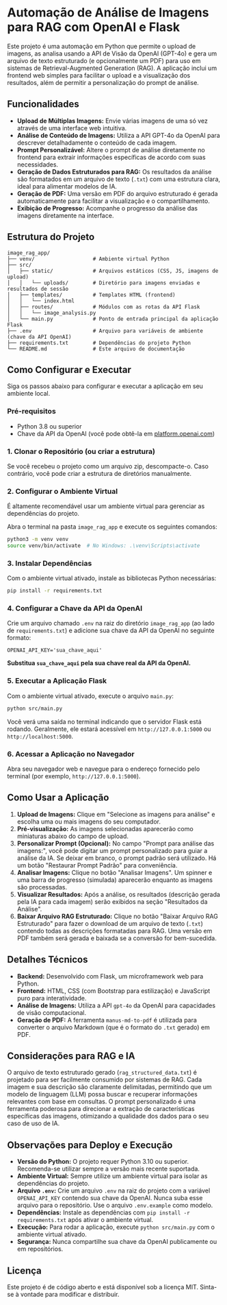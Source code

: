 # Automação de Análise de Imagens para RAG com OpenAI e Flask

Este projeto é uma automação em Python que permite o upload de imagens, as analisa usando a API de Visão da OpenAI (GPT-4o) e gera um arquivo de texto estruturado (e opcionalmente um PDF) para uso em sistemas de Retrieval-Augmented Generation (RAG). A aplicação inclui um frontend web simples para facilitar o upload e a visualização dos resultados, além de permitir a personalização do prompt de análise.

## Funcionalidades

*   **Upload de Múltiplas Imagens:** Envie várias imagens de uma só vez através de uma interface web intuitiva.
*   **Análise de Conteúdo de Imagens:** Utiliza a API GPT-4o da OpenAI para descrever detalhadamente o conteúdo de cada imagem.
*   **Prompt Personalizável:** Altere o prompt de análise diretamente no frontend para extrair informações específicas de acordo com suas necessidades.
*   **Geração de Dados Estruturados para RAG:** Os resultados da análise são formatados em um arquivo de texto (`.txt`) com uma estrutura clara, ideal para alimentar modelos de IA.
*   **Geração de PDF:** Uma versão em PDF do arquivo estruturado é gerada automaticamente para facilitar a visualização e o compartilhamento.
*   **Exibição de Progresso:** Acompanhe o progresso da análise das imagens diretamente na interface.

## Estrutura do Projeto

```
image_rag_app/
├── venv/                   # Ambiente virtual Python
├── src/
│   ├── static/             # Arquivos estáticos (CSS, JS, imagens de upload)
│   │   └── uploads/        # Diretório para imagens enviadas e resultados de sessão
│   ├── templates/          # Templates HTML (frontend)
│   │   └── index.html
│   ├── routes/             # Módulos com as rotas da API Flask
│   │   └── image_analysis.py
│   └── main.py             # Ponto de entrada principal da aplicação Flask
├── .env                    # Arquivo para variáveis de ambiente (chave da API OpenAI)
├── requirements.txt        # Dependências do projeto Python
└── README.md               # Este arquivo de documentação
```

## Como Configurar e Executar

Siga os passos abaixo para configurar e executar a aplicação em seu ambiente local.

### Pré-requisitos

*   Python 3.8 ou superior
*   Chave da API da OpenAI (você pode obtê-la em [platform.openai.com](https://platform.openai.com/))

### 1. Clonar o Repositório (ou criar a estrutura)

Se você recebeu o projeto como um arquivo zip, descompacte-o. Caso contrário, você pode criar a estrutura de diretórios manualmente.

### 2. Configurar o Ambiente Virtual

É altamente recomendável usar um ambiente virtual para gerenciar as dependências do projeto.

Abra o terminal na pasta `image_rag_app` e execute os seguintes comandos:

```bash
python3 -m venv venv
source venv/bin/activate  # No Windows: .\venv\Scripts\activate
```

### 3. Instalar Dependências

Com o ambiente virtual ativado, instale as bibliotecas Python necessárias:

```bash
pip install -r requirements.txt
```

### 4. Configurar a Chave da API da OpenAI

Crie um arquivo chamado `.env` na raiz do diretório `image_rag_app` (ao lado de `requirements.txt`) e adicione sua chave da API da OpenAI no seguinte formato:

```
OPENAI_API_KEY='sua_chave_aqui'
```

**Substitua `sua_chave_aqui` pela sua chave real da API da OpenAI.**

### 5. Executar a Aplicação Flask

Com o ambiente virtual ativado, execute o arquivo `main.py`:

```bash
python src/main.py
```

Você verá uma saída no terminal indicando que o servidor Flask está rodando. Geralmente, ele estará acessível em `http://127.0.0.1:5000` ou `http://localhost:5000`.

### 6. Acessar a Aplicação no Navegador

Abra seu navegador web e navegue para o endereço fornecido pelo terminal (por exemplo, `http://127.0.0.1:5000`).

## Como Usar a Aplicação

1.  **Upload de Imagens:** Clique em "Selecione as imagens para análise" e escolha uma ou mais imagens do seu computador.
2.  **Pré-visualização:** As imagens selecionadas aparecerão como miniaturas abaixo do campo de upload.
3.  **Personalizar Prompt (Opcional):** No campo "Prompt para análise das imagens:", você pode digitar um prompt personalizado para guiar a análise da IA. Se deixar em branco, o prompt padrão será utilizado. Há um botão "Restaurar Prompt Padrão" para conveniência.
4.  **Analisar Imagens:** Clique no botão "Analisar Imagens". Um spinner e uma barra de progresso (simulada) aparecerão enquanto as imagens são processadas.
5.  **Visualizar Resultados:** Após a análise, os resultados (descrição gerada pela IA para cada imagem) serão exibidos na seção "Resultados da Análise".
6.  **Baixar Arquivo RAG Estruturado:** Clique no botão "Baixar Arquivo RAG Estruturado" para fazer o download de um arquivo de texto (`.txt`) contendo todas as descrições formatadas para RAG. Uma versão em PDF também será gerada e baixada se a conversão for bem-sucedida.

## Detalhes Técnicos

*   **Backend:** Desenvolvido com Flask, um microframework web para Python.
*   **Frontend:** HTML, CSS (com Bootstrap para estilização) e JavaScript puro para interatividade.
*   **Análise de Imagens:** Utiliza a API `gpt-4o` da OpenAI para capacidades de visão computacional.
*   **Geração de PDF:** A ferramenta `manus-md-to-pdf` é utilizada para converter o arquivo Markdown (que é o formato do `.txt` gerado) em PDF.

## Considerações para RAG e IA

O arquivo de texto estruturado gerado (`rag_structured_data.txt`) é projetado para ser facilmente consumido por sistemas de RAG. Cada imagem e sua descrição são claramente delimitadas, permitindo que um modelo de linguagem (LLM) possa buscar e recuperar informações relevantes com base em consultas. O prompt personalizado é uma ferramenta poderosa para direcionar a extração de características específicas das imagens, otimizando a qualidade dos dados para o seu caso de uso de IA.

## Observações para Deploy e Execução

- **Versão do Python:** O projeto requer Python 3.10 ou superior. Recomenda-se utilizar sempre a versão mais recente suportada.
- **Ambiente Virtual:** Sempre utilize um ambiente virtual para isolar as dependências do projeto.
- **Arquivo `.env`:** Crie um arquivo `.env` na raiz do projeto com a variável `OPENAI_API_KEY` contendo sua chave da OpenAI. Nunca suba esse arquivo para o repositório. Use o arquivo `.env.example` como modelo.
- **Dependências:** Instale as dependências com `pip install -r requirements.txt` após ativar o ambiente virtual.
- **Execução:** Para rodar a aplicação, execute `python src/main.py` com o ambiente virtual ativado.
- **Segurança:** Nunca compartilhe sua chave da OpenAI publicamente ou em repositórios.

## Licença

Este projeto é de código aberto e está disponível sob a licença MIT. Sinta-se à vontade para modificar e distribuir.
